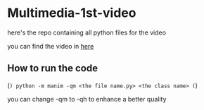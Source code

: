 # Multimedia-1st-video
here's the repo containing all python files for the video

you can find the video in [here](https://youtu.be/Byexl9Xsd1c)

## How to run the code

(```)
python -m manim -qm <the file name.py> <the class name>
(```)

you can change -qm to -qh to enhance a better quality
